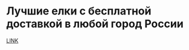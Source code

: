 # Лучшие елки с бесплатной доставкой в любой город России



[LINK](https://varlamov.ru/2704936.html)